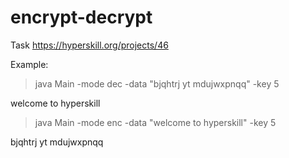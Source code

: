 # encrypt-decrypt
Task https://hyperskill.org/projects/46

Example:
> java Main -mode dec -data "bjqhtrj yt mdujwxpnqq" -key 5

welcome to hyperskill

> java Main -mode enc -data "welcome to hyperskill" -key 5

bjqhtrj yt mdujwxpnqq
